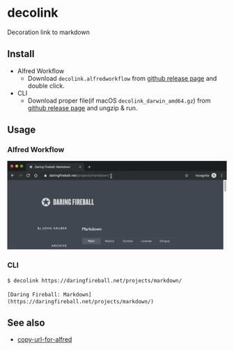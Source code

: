 # decolink

Decoration link to markdown

## Install

- Alfred Workflow
  - Download `decolink.alfredworkflow` from [github release page](https://github.com/seapy/decolink/releases) and double click.
- CLI
  - Download proper file(if macOS `decolink_darwin_amd64.gz`) from [github release page](https://github.com/seapy/decolink/releases) and ungzip & run.

## Usage

### Alfred Workflow

![Decolink with Alfred](decolink_alfred.gif)


### CLI

```
$ decolink https://daringfireball.net/projects/markdown/

[Daring Fireball: Markdown](https://daringfireball.net/projects/markdown/)
```

## See also

* [copy-url-for-alfred](https://github.com/fallroot/copy-url-for-alfred)
